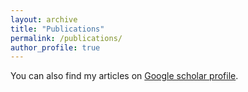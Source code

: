 ```yaml
---
layout: archive
title: "Publications"
permalink: /publications/
author_profile: true
---
```


<style>
body {
text-align: justify}
</style>

You can also find my articles on [Google scholar profile](https://scholar.google.com/citations?user=D7z8d5sAAAAJ&hl=en).

<script src="https://bibbase.org/show?bib=https%3A%2F%2Fbibbase.org%2Fnetwork%2Ffiles%2FyyXRc9k9cbCbGqSnt&noBootstrap=1&jsonp=1"></script>


